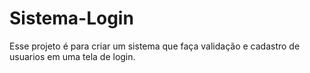 # Sistema-Login
Esse projeto é para criar um sistema que faça validação e cadastro de usuarios em uma tela de login.
